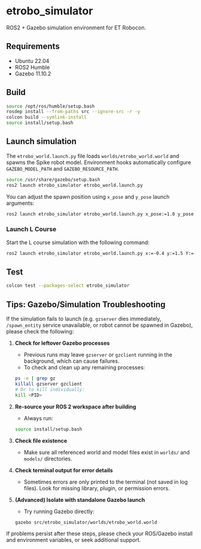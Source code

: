 # etrobo_simulator

ROS2 + Gazebo simulation environment for ET Robocon.

## Requirements
- Ubuntu 22.04
- ROS2 Humble
- Gazebo 11.10.2

## Build
```bash
source /opt/ros/humble/setup.bash
rosdep install --from-paths src --ignore-src -r -y
colcon build --symlink-install
source install/setup.bash
```

## Launch simulation
The `etrobo_world.launch.py` file loads `worlds/etrobo_world.world` and spawns the Spike robot model. Environment hooks automatically configure `GAZEBO_MODEL_PATH` and `GAZEBO_RESOURCE_PATH`.

```bash
source /usr/share/gazebo/setup.bash
ros2 launch etrobo_simulator etrobo_world.launch.py
```

You can adjust the spawn position using `x_pose` and `y_pose` launch arguments:
```bash
ros2 launch etrobo_simulator etrobo_world.launch.py x_pose:=1.0 y_pose:=2.0
```

### Launch L Course

Start the L course simulation with the following command:

```bash
ros2 launch etrobo_simulator etrobo_world.launch.py x:=-0.4 y:=1.5 Y:=-1.570796327
```

## Test
```bash
colcon test --packages-select etrobo_simulator
```

## Tips: Gazebo/Simulation Troubleshooting

If the simulation fails to launch (e.g. `gzserver` dies immediately, `/spawn_entity` service unavailable, or robot cannot be spawned in Gazebo), please check the following:

1. **Check for leftover Gazebo processes**

   - Previous runs may leave `gzserver` or `gzclient` running in the background, which can cause failures.
   - To check and clean up any remaining processes:

   ```bash
   ps -e | grep gz
   killall gzserver gzclient
   # Or to kill individually:
   kill <PID>
   ```

2. **Re-source your ROS 2 workspace after building**

   - Always run:

   ```bash
   source install/setup.bash
   ```

3. **Check file existence**

   - Make sure all referenced world and model files exist in `worlds/` and `models/` directories.

4. **Check terminal output for error details**

   - Sometimes errors are only printed to the terminal (not saved in log files). Look for missing library, plugin, or permission errors.

5. **(Advanced) Isolate with standalone Gazebo launch**

   - Try running Gazebo directly:

   ```bash
   gazebo src/etrobo_simulator/worlds/etrobo_world.world
   ```

If problems persist after these steps, please check your ROS/Gazebo install and environment variables, or seek additional support.
